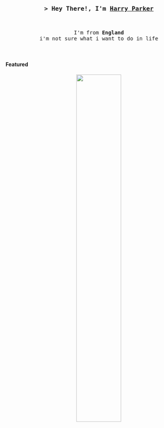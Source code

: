 <h3 align="center">
        <samp>&gt; Hey There!, I'm
                <b><a target="_blank" href="https://harryparker.netlify.app/">Harry Parker</a></b>
        </samp>
</h3>
<br>
<p align="center">
        <!-- Intro -->
        <samp>
                I'm from <b>England</b>
                <br>
                i'm not sure what i want to do in life</b>
                <br>
                <br>
        </samp>
<br>

#### Featured

<p align="center">
<a href="https://github.com/mvaparker/googleclone">
<img width='49%' align="center"src="https://github-readme-stats.vercel.app/api/pin/?username=mvaparker&repo=googleclone&border_color=02D892&bg_color=0D1117&title_color=C9D1D9&text_color=8B949E&icon_color=02D892" />
</p>
